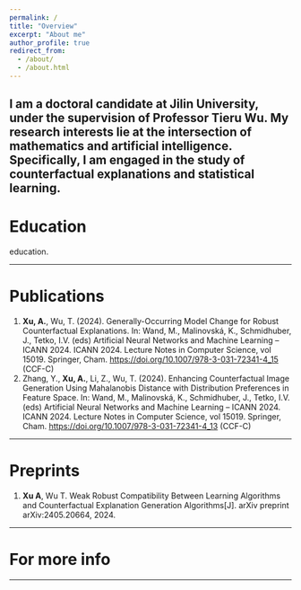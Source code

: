 ```yaml
---
permalink: /
title: "Overview"
excerpt: "About me"
author_profile: true
redirect_from: 
  - /about/
  - /about.html
---
```


I am a doctoral candidate at Jilin University, under the supervision of Professor Tieru Wu. My research interests lie at the intersection of mathematics and artificial intelligence. Specifically, I am engaged in the study of counterfactual explanations and statistical learning.
---

Education
======
education.

---
# Publications
1. **Xu, A.**, Wu, T. (2024). Generally-Occurring Model Change for Robust Counterfactual Explanations. In: Wand, M., Malinovská, K., Schmidhuber, J., Tetko, I.V. (eds) Artificial Neural Networks and Machine Learning – ICANN 2024. ICANN 2024. Lecture Notes in Computer Science, vol 15019. Springer, Cham. https://doi.org/10.1007/978-3-031-72341-4_15 (CCF-C)
2. Zhang, Y., **Xu, A.**, Li, Z., Wu, T. (2024). Enhancing Counterfactual Image Generation Using Mahalanobis Distance with Distribution Preferences in Feature Space. In: Wand, M., Malinovská, K., Schmidhuber, J., Tetko, I.V. (eds) Artificial Neural Networks and Machine Learning – ICANN 2024. ICANN 2024. Lecture Notes in Computer Science, vol 15019. Springer, Cham. https://doi.org/10.1007/978-3-031-72341-4_13 (CCF-C)
---

# Preprints
1. **Xu A**, Wu T. Weak Robust Compatibility Between Learning Algorithms and Counterfactual Explanation Generation Algorithms[J]. arXiv preprint arXiv:2405.20664, 2024.
---

# For more info
------

